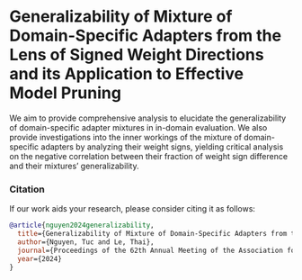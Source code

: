 # Generalizability of Mixture of Domain-Specific Adapters from the Lens of Signed Weight Directions and its Application to Effective Model Pruning

We aim to provide comprehensive analysis to elucidate the generalizability of domain-specific adapter mixtures in in-domain evaluation. 
We also provide investigations into the inner workings of the mixture of domain-specific adapters by analyzing their weight signs, yielding critical analysis on the negative correlation between their fraction of weight sign difference and their mixtures’ generalizability. 

### Citation

If our work aids your research, please consider citing it as follows:

```bibtex
@article{nguyen2024generalizability,
  title={Generalizability of Mixture of Domain-Specific Adapters from the Lens of Signed Weight Directions and its Application to Effective Model Pruning},
  author={Nguyen, Tuc and Le, Thai},
  journal={Proceedings of the 62th Annual Meeting of the Association for Computational Linguistics (ACL)},
  year={2024}
}
